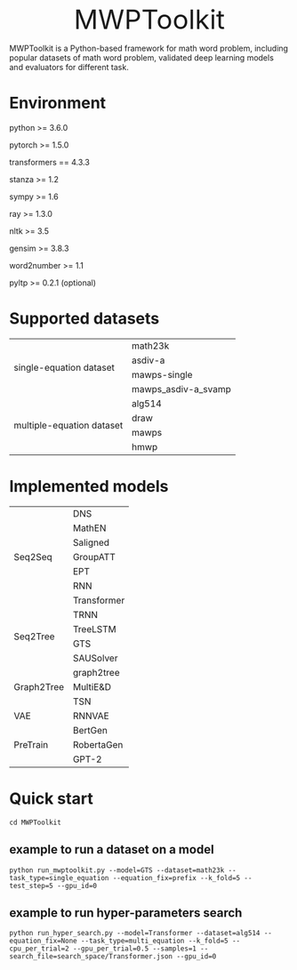 <div align='center'><font size='70'>MWPToolkit</font></div>

MWPToolkit is a Python-based framework for math word problem, including popular datasets of math word problem, validated deep learning models and evaluators for different task.

# Environment
python >= 3.6.0

pytorch >= 1.5.0

transformers == 4.3.3

stanza >= 1.2

sympy >= 1.6

ray >= 1.3.0

nltk >= 3.5

gensim >= 3.8.3

word2number >= 1.1

pyltp >= 0.2.1 (optional)

# Supported datasets
<table>
    <tr>
        <td rowspan="4">single-equation dataset</td>
        <td>math23k</td>
    </tr>
    <tr>
        <td>asdiv-a</td>
    </tr>
    <tr>
        <td>mawps-single</td>
    </tr>
    <tr>
        <td>mawps_asdiv-a_svamp</td>
    </tr>
    <tr>
        <td rowspan="4">multiple-equation dataset</td>
        <td>alg514</td>
    </tr>
    <tr>
        <td>draw</td>
    </tr>
    <tr>
        <td>mawps</td>
    </tr>
    <tr>
        <td>hmwp</td>
    </tr>
</table>

# Implemented models
<table>
    <tr>
        <td rowspan="7">Seq2Seq</td>
        <td>DNS</td>
    </tr>
    <tr>
        <td>MathEN</td>
    </tr>
    <tr>
        <td>Saligned</td>
    </tr>
    <tr>
        <td>GroupATT</td>
    </tr>
    <tr>
        <td>EPT</td>
    </tr>
    <tr>
        <td>RNN</td>
    </tr>
    <tr>
        <td>Transformer</td>
    </tr>
    <tr>
        <td rowspan="4">Seq2Tree</td>
        <td>TRNN</td>
    </tr>
    <tr>
        <td>TreeLSTM</td>
    </tr>
    <tr>
        <td>GTS</td>
    </tr>
    <tr>
        <td>SAUSolver</td>
    </tr>
    <tr>
        <td rowspan="3">Graph2Tree</td>
        <td>graph2tree</td>
    </tr>
    <tr>
        <td>MultiE&D</td>
    </tr>
    <tr>
        <td>TSN</td>
    </tr>
    <tr>
        <td rowspan="1">VAE</td>
        <td>RNNVAE</td>
    </tr>
    <tr>
        <td rowspan="3">PreTrain</td>
        <td>BertGen</td>
    </tr>
    <tr>
        <td>RobertaGen</td>
    </tr>
    <tr>
        <td>GPT-2</td>
    </tr>
</table>

# Quick start
```cd MWPToolkit```
## example to run a dataset on a model

```python run_mwptoolkit.py --model=GTS --dataset=math23k --task_type=single_equation --equation_fix=prefix --k_fold=5 --test_step=5 --gpu_id=0```

## example to run hyper-parameters search

```python run_hyper_search.py --model=Transformer --dataset=alg514 --equation_fix=None --task_type=multi_equation --k_fold=5 --cpu_per_trial=2 --gpu_per_trial=0.5 --samples=1 --search_file=search_space/Transformer.json --gpu_id=0```